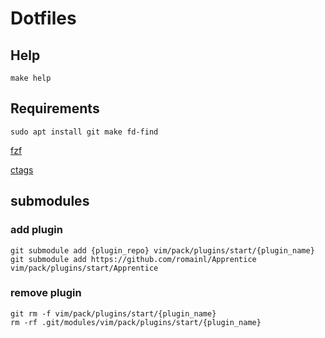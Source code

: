 # Dotfiles

## Help

```
make help
```

## Requirements

```
sudo apt install git make fd-find
```

[fzf](https://github.com/junegunn/fzf)

[ctags](https://github.com/universal-ctags/ctags)

## submodules

### add plugin

```
git submodule add {plugin_repo} vim/pack/plugins/start/{plugin_name}
git submodule add https://github.com/romainl/Apprentice vim/pack/plugins/start/Apprentice
```

### remove plugin
```
git rm -f vim/pack/plugins/start/{plugin_name}
rm -rf .git/modules/vim/pack/plugins/start/{plugin_name}
```
